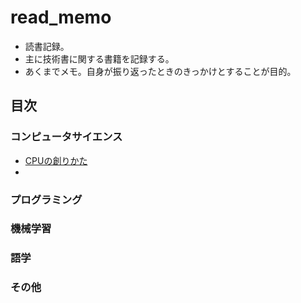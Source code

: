 # read_memo

- 読書記録。
- 主に技術書に関する書籍を記録する。
- あくまでメモ。自身が振り返ったときのきっかけとすることが目的。

## 目次

### コンピュータサイエンス

- [CPUの創りかた](computer_science/how_to_create_cpu/how_to_create_cpu.md)
-

### プログラミング

### 機械学習

### 語学

### その他
